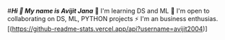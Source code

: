#***Hi 👋 My name is Avijit Jana***
🧠  I'm learning DS and ML
🤝  I'm open to collaborating on DS, ML, PYTHON projects
⚡  I'm an business enthusias.
[(https://github-readme-stats.vercel.app/api?username=avijit2004)]
